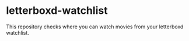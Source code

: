 # letterboxd-watchlist
This repository checks where you can watch movies from your letterboxd watchlist.
